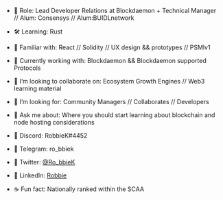 
- 🔭  Role: Lead Developer Relations at Blockdaemon + Technical Manager // Alum: Consensys // Alum:BUIDLnetwork
- 🛠  Learning: Rust
- 🤹‍  Familiar with: React // Solidity // UX design && prototypes // PSMlv1
- 🎯  Currently working with: Blockdaemon && Blockdaemon supported Protocols 
- 🏓  I’m looking to collaborate on: Ecosystem Growth Engines // Web3 learning material 
- 🔮  I’m looking for: Community Managers // Collaborates // Developers
- 💬  Ask me about: Where you should start learning about blockchain and node hosting considerations
- 🍜  Discord: RobbieK#4452
- 🍜  Telegram: ro_bbiek
- 🍜  Twitter: [@Ro_bbieK](https://twitter.com/Ro_bbieK)
- 🍜  LinkedIn: [Robbie](https://www.linkedin.com/in/robbie-k/)

- ☕  Fun fact: Nationally ranked within the SCAA 


